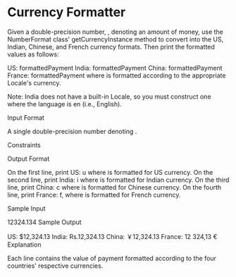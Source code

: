 # Currency Formatter

Given a double-precision number, , denoting an amount of money, use the NumberFormat class' getCurrencyInstance method to convert  into the US, Indian, Chinese, and French currency formats. Then print the formatted values as follows:

US: formattedPayment
India: formattedPayment
China: formattedPayment
France: formattedPayment
where  is  formatted according to the appropriate Locale's currency.

Note: India does not have a built-in Locale, so you must construct one where the language is en (i.e., English).

Input Format

A single double-precision number denoting .

Constraints

Output Format

On the first line, print US: u where  is  formatted for US currency.
On the second line, print India: i where  is  formatted for Indian currency.
On the third line, print China: c where  is  formatted for Chinese currency.
On the fourth line, print France: f, where  is  formatted for French currency.

Sample Input

12324.134
Sample Output

US: $12,324.13
India: Rs.12,324.13
China: ￥12,324.13
France: 12 324,13 €
Explanation

Each line contains the value of payment formatted according to the four countries' respective currencies.
